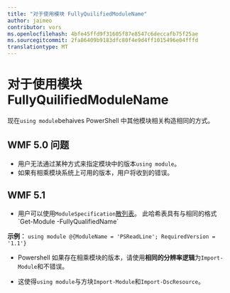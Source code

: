 ```yaml
---
title: "对于使用模块 FullyQuilifiedModuleName"
author: jaimeo
contributor: vors
ms.openlocfilehash: 4bfe45ffd9f31605f87e8547c6deccafb75f25ae
ms.sourcegitcommit: 2fa86409b9183dfc80f4e9d4ff1015496e04fffd
translationtype: MT
---
```

对于使用模块 FullyQuilifiedModuleName
=========================

现在`using module`behaives PowerShell 中其他模块相关构造相同的方式。

WMF 5.0 问题
----------

* 用户无法通过某种方式来指定模块中的版本`using module`。
* 如果有相乘模块系统上可用的版本，用户将收到的错误。

WMF 5.1
----------

* 用户可以使用`ModuleSpecification`[散列表](https://msdn.microsoft.com/en-us/library/jj136290(v=vs.85).aspx)。 此哈希表具有与相同的格式 `Get-Module -FullyQualifiedName`

**示例︰** `using module @{ModuleName = 'PSReadLine'; RequiredVersion = '1.1'}`

* Powershell 如果存在相乘模块的版本，请使用**相同的分辨率逻辑**为`Import-Module`和不错误。

* 这使得`using module`与方块`Import-Module`和`Import-DscResource`。

